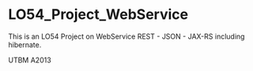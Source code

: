 LO54_Project_WebService
=======================

This is an LO54 Project on WebService REST - JSON - JAX-RS including hibernate.

UTBM A2013
